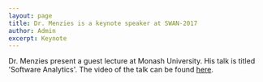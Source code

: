 ```yaml
---
layout: page
title: Dr. Menzies is a keynote speaker at SWAN-2017
author: Admin
excerpt: Keynote
---
```

Dr. Menzies present a guest lecture at Monash University. His talk is titled 'Software Analytics'. The video of the talk can be found [here](https://www.youtube.com/watch?v=d0zX4JkmE3E).
